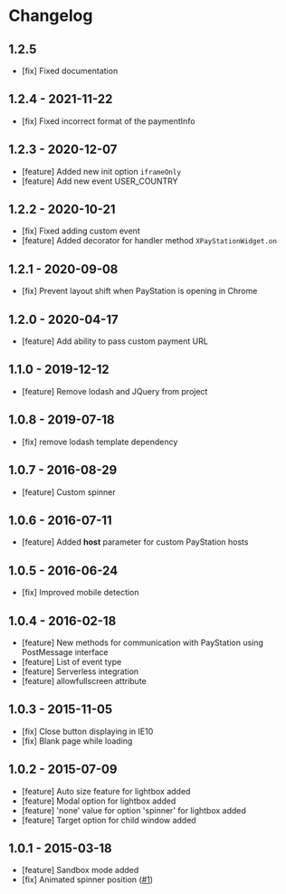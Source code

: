 # Changelog
## 1.2.5
- [fix] Fixed documentation

## 1.2.4 - 2021-11-22
- [fix] Fixed incorrect format of the paymentInfo

## 1.2.3 - 2020-12-07

- [feature] Added new init option `iframeOnly`
- [feature] Add new event USER_COUNTRY

## 1.2.2 - 2020-10-21

- [fix] Fixed adding custom event
- [feature] Added decorator for handler method `XPayStationWidget.on` 

## 1.2.1 - 2020-09-08

- [fix] Prevent layout shift when PayStation is opening in Chrome

## 1.2.0 - 2020-04-17

- [feature] Add ability to pass custom payment URL

## 1.1.0 - 2019-12-12

- [feature] Remove lodash and JQuery from project

## 1.0.8 - 2019-07-18

- [fix] remove lodash template dependency

## 1.0.7 - 2016-08-29

- [feature] Custom spinner

## 1.0.6 - 2016-07-11

- [feature] Added **host** parameter for custom PayStation hosts

## 1.0.5 - 2016-06-24

- [fix] Improved mobile detection

## 1.0.4 - 2016-02-18

- [feature] New methods for communication with PayStation using PostMessage interface
- [feature] List of event type
- [feature] Serverless integration
- [feature] allowfullscreen attribute

## 1.0.3 - 2015-11-05

- [fix] Close button displaying in IE10
- [fix] Blank page while loading

## 1.0.2 - 2015-07-09

- [feature] Auto size feature for lightbox added
- [feature] Modal option for lightbox added
- [feature] 'none' value for option 'spinner' for lightbox added
- [feature] Target option for child window added

## 1.0.1 - 2015-03-18

- [feature] Sandbox mode added
- [fix] Animated spinner position ([#1](https://github.com/xsolla/paystation-embed/issues/1))
